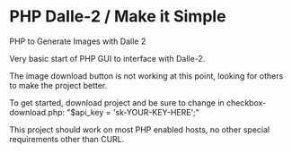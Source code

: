 # PHP Dalle-2 / Make it Simple
PHP to Generate Images with Dalle 2

Very basic start of PHP GUI to interface with Dalle-2.

The image download button is not working at this point, looking for others to make the project better.

To get started, download project and be sure to change in checkbox-download.php: "$api_key = 'sk-YOUR-KEY-HERE';"

This project should work on most PHP enabled hosts, no other special requirements other than CURL.
